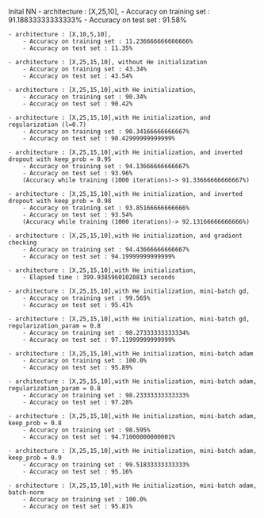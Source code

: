 Inital NN
    - architecture : [X,25,10],
        - Accuracy on training set : 91.18833333333333%
        - Accuracy on test set : 91.58%

    - architecture : [X,10,5,10],
        - Accuracy on training set : 11.236666666666666%
        - Accuracy on test set : 11.35%

    - architecture : [X,25,15,10], without He initialization
        - Accuracy on training set : 43.34%
        - Accuracy on test set : 43.54%

    - architecture : [X,25,15,10],with He initialization,
        - Accuracy on training set : 90.34%
        - Accuracy on test set : 90.42%

    - architecture : [X,25,15,10],with He initialization, and regularization (l=0.7)
        - Accuracy on training set : 90.34166666666667%
        - Accuracy on test set : 90.42999999999999%

    - architecture : [X,25,15,10],with He initialization, and inverted dropout with keep_prob = 0.95
        - Accuracy on training set : 94.13666666666667%
        - Accuracy on test set : 93.96%
        (Accuracy while training (1000 iterations)-> 91.33666666666667%)

    - architecture : [X,25,15,10],with He initialization, and inverted dropout with keep_prob = 0.98
        - Accuracy on training set : 93.85166666666666%
        - Accuracy on test set : 93.54%
        (Accuracy while training (1000 iterations)-> 92.13166666666666%)

    - architecture : [X,25,15,10],with He initialization, and gradient checking
        - Accuracy on training set : 94.43666666666667%
        - Accuracy on test set : 94.19999999999999%

    - architecture : [X,25,15,10],with He initialization,
        - Elapsed time : 399.93859601020813 seconds

    - architecture : [X,25,15,10],with He initialization, mini-batch gd,
        - Accuracy on training set : 99.565%
        - Accuracy on test set : 95.41%

    - architecture : [X,25,15,10],with He initialization, mini-batch gd, regularization_param = 0.8
        - Accuracy on training set : 98.27333333333334%
        - Accuracy on test set : 97.11999999999999%

    - architecture : [X,25,15,10],with He initialization, mini-batch adam
        - Accuracy on training set : 100.0%
        - Accuracy on test set : 95.89%

    - architecture : [X,25,15,10],with He initialization, mini-batch adam, regularization_param = 0.8
        - Accuracy on training set : 98.23333333333333%
        - Accuracy on test set : 97.28%

    - architecture : [X,25,15,10],with He initialization, mini-batch adam, keep_prob = 0.8
        - Accuracy on training set : 98.595%
        - Accuracy on test set : 94.71000000000001%

    - architecture : [X,25,15,10],with He initialization, mini-batch adam, keep_prob = 0.9
        - Accuracy on training set : 99.51833333333333%
        - Accuracy on test set : 95.16%

    - architecture : [X,25,15,10],with He initialization, mini-batch adam, batch-norm
        - Accuracy on training set : 100.0%
        - Accuracy on test set : 95.81%